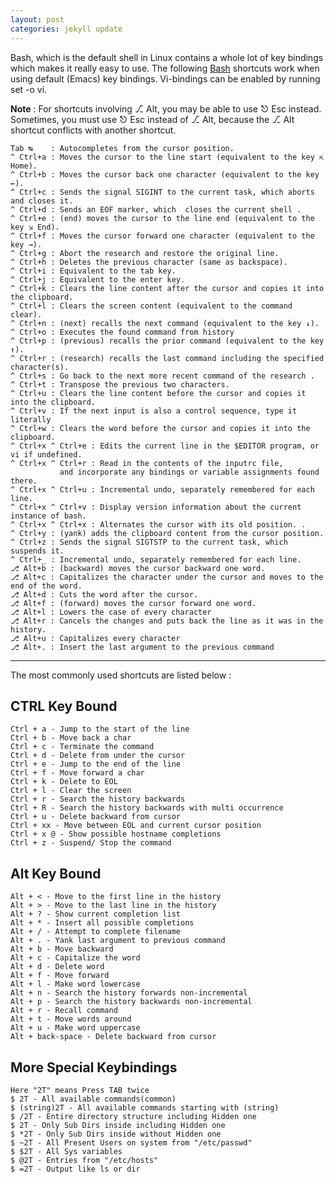 ```yaml
---
layout: post
categories: jekyll update
---
```


Bash, which is the default shell in Linux contains a whole lot of key bindings which makes it really easy to use.  The following [Bash](http://en.wikipedia.org/wiki/Bash_shell) shortcuts work when using default (Emacs) key bindings. Vi-bindings can be enabled by running set -o vi.

**Note** : For shortcuts involving ⎇ Alt, you may be able to use ⎋ Esc instead.
    Sometimes, you must use ⎋ Esc instead of ⎇ Alt, because the ⎇ Alt shortcut conflicts with another shortcut.

    Tab ↹    : Autocompletes from the cursor position.
    ^ Ctrl+a : Moves the cursor to the line start (equivalent to the key ⇱ Home).
    ^ Ctrl+b : Moves the cursor back one character (equivalent to the key ←).
    ^ Ctrl+c : Sends the signal SIGINT to the current task, which aborts and closes it.
    ^ Ctrl+d : Sends an EOF marker, which  closes the current shell . 
    ^ Ctrl+e : (end) moves the cursor to the line end (equivalent to the key ⇲ End).
    ^ Ctrl+f : Moves the cursor forward one character (equivalent to the key →).
    ^ Ctrl+g : Abort the research and restore the original line.
    ^ Ctrl+h : Deletes the previous character (same as backspace).
    ^ Ctrl+i : Equivalent to the tab key.
    ^ Ctrl+j : Equivalent to the enter key.
    ^ Ctrl+k : Clears the line content after the cursor and copies it into the clipboard.
    ^ Ctrl+l : Clears the screen content (equivalent to the command clear).
    ^ Ctrl+n : (next) recalls the next command (equivalent to the key ↓).
    ^ Ctrl+o : Executes the found command from history
    ^ Ctrl+p : (previous) recalls the prior command (equivalent to the key ↑).
    ^ Ctrl+r : (research) recalls the last command including the specified character(s). 
    ^ Ctrl+s : Go back to the next more recent command of the research .
    ^ Ctrl+t : Transpose the previous two characters.
    ^ Ctrl+u : Clears the line content before the cursor and copies it into the clipboard.
    ^ Ctrl+v : If the next input is also a control sequence, type it literally 
    ^ Ctrl+w : Clears the word before the cursor and copies it into the clipboard.
    ^ Ctrl+x ^ Ctrl+e : Edits the current line in the $EDITOR program, or vi if undefined.
    ^ Ctrl+x ^ Ctrl+r : Read in the contents of the inputrc file,
               and incorporate any bindings or variable assignments found there.
    ^ Ctrl+x ^ Ctrl+u : Incremental undo, separately remembered for each line.
    ^ Ctrl+x ^ Ctrl+v : Display version information about the current instance of bash.
    ^ Ctrl+x ^ Ctrl+x : Alternates the cursor with its old position. .
    ^ Ctrl+y : (yank) adds the clipboard content from the cursor position.
    ^ Ctrl+z : Sends the signal SIGTSTP to the current task, which suspends it. 
    ^ Ctrl+_ : Incremental undo, separately remembered for each line.
    ⎇ Alt+b : (backward) moves the cursor backward one word.
    ⎇ Alt+c : Capitalizes the character under the cursor and moves to the end of the word.
    ⎇ Alt+d : Cuts the word after the cursor.
    ⎇ Alt+f : (forward) moves the cursor forward one word.
    ⎇ Alt+l : Lowers the case of every character 
    ⎇ Alt+r : Cancels the changes and puts back the line as it was in the history.
    ⎇ Alt+u : Capitalizes every character 
    ⎇ Alt+. : Insert the last argument to the previous command 

------


The most commonly used shortcuts are listed below :

CTRL Key Bound
---
    Ctrl + a - Jump to the start of the line
    Ctrl + b - Move back a char
    Ctrl + c - Terminate the command
    Ctrl + d - Delete from under the cursor
    Ctrl + e - Jump to the end of the line
    Ctrl + f - Move forward a char
    Ctrl + k - Delete to EOL
    Ctrl + l - Clear the screen
    Ctrl + r - Search the history backwards
    Ctrl + R - Search the history backwards with multi occurrence
    Ctrl + u - Delete backward from cursor
    Ctrl + xx - Move between EOL and current cursor position
    Ctrl + x @ - Show possible hostname completions
    Ctrl + z - Suspend/ Stop the command

Alt Key Bound
---
    Alt + < - Move to the first line in the history
    Alt + > - Move to the last line in the history
    Alt + ? - Show current completion list
    Alt + * - Insert all possible completions
    Alt + / - Attempt to complete filename
    Alt + . - Yank last argument to previous command
    Alt + b - Move backward
    Alt + c - Capitalize the word
    Alt + d - Delete word
    Alt + f - Move forward
    Alt + l - Make word lowercase
    Alt + n - Search the history forwards non-incremental
    Alt + p - Search the history backwards non-incremental
    Alt + r - Recall command
    Alt + t - Move words around
    Alt + u - Make word uppercase
    Alt + back-space - Delete backward from cursor

More Special Keybindings
---
    Here "2T" means Press TAB twice
    $ 2T - All available commands(common)
    $ (string)2T - All available commands starting with (string)
    $ /2T - Entire directory structure including Hidden one
    $ 2T - Only Sub Dirs inside including Hidden one
    $ *2T - Only Sub Dirs inside without Hidden one
    $ ~2T - All Present Users on system from "/etc/passwd"
    $ $2T - All Sys variables
    $ @2T - Entries from "/etc/hosts"
    $ =2T - Output like ls or dir

